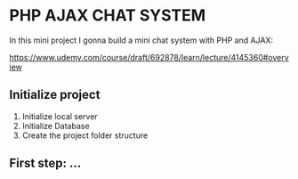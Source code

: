 # PHP AJAX CHAT SYSTEM

In this mini project I gonna build a mini chat system with PHP and AJAX:

https://www.udemy.com/course/draft/692878/learn/lecture/4145360#overview

## Initialize project

1. Initialize local server
2. Initialize Database
3. Create the project folder structure

## First step: ...


